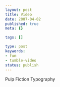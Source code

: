 ```yaml
---
layout: post
title: Video
date: 2007-04-02
published: true
meta: {}

tags: []

type: post
keywords:
- fun
- tumble-video
status: publish
---
```



Pulp Fiction Typography

